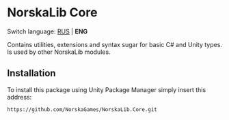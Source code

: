 # NorskaLib Core
Switch language: [RUS](https://github.com/NorskaGames/NorskaLib.Core/blob/master/README.ru.md) | **ENG**

Contains utilities, extensions and syntax sugar for basic C# and Unity types. Is used by other NorskaLib modules.

## Installation
To install this package using Unity Package Manager simply insert this address:
```
https://github.com/NorskaGames/NorskaLib.Core.git
```

